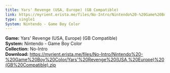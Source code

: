 ```yaml
---
title: Yars' Revenge (USA, Europe) (GB Compatible)
link: https://myrient.erista.me/files/No-Intro/Nintendo%20-%20Game%20Boy%20Color/Yars'%20Revenge%20(USA,%20Europe)%20(GB%20Compatible).zip
type: single1
System: Nintendo - Game Boy Color
---
```

<b>Game:</b> Yars' Revenge (USA, Europe) (GB Compatible)<br>
<b>System:</b> Nintendo - Game Boy Color<br>
<b>Collection:</b> No-Intro<br>
<b>Download:</b> https://myrient.erista.me/files/No-Intro/Nintendo%20-%20Game%20Boy%20Color/Yars'%20Revenge%20(USA,%20Europe)%20(GB%20Compatible).zip